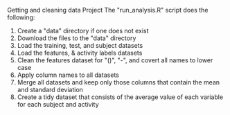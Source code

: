 Getting and cleaning data Project
The "run_analysis.R" script does the following:
1. Create a "data" directory if one does not exist
2. Download the files to the "data" directory
3. Load the training, test, and subject datasets
4. Load the features, & activity labels datasets
5. Clean the features dataset for "()", "-", and covert all names to lower case
6. Apply column names to all datasets
7. Merge all datasets and keep only those columns that contain the mean and standard deviation
8. Create a tidy dataset that consists of the average value of each variable for each subject and activity
